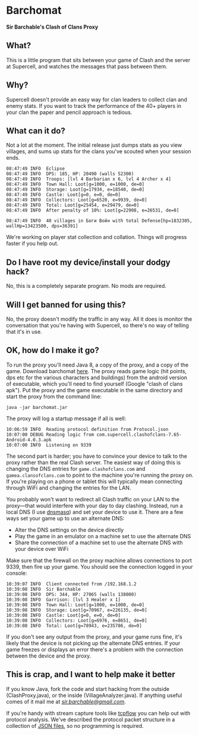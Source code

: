 Barchomat
=========

**Sir Barchable's Clash of Clans Proxy**

## What?

This is a little program that sits between your game of Clash and the server at Supercell, and watches the messages
that pass between them.

## Why?

Supercell doesn't provide an easy way for clan leaders to collect clan and enemy stats. If you want to track the 
performance of the 40+ players in your clan the paper and pencil approach is tedious. 

## What can it do?

Not a lot at the moment. The initial release just dumps stats as you view villages, and sums up stats for the clans 
you've scouted when your session ends.

    08:47:49 INFO  Eclipse
    08:47:49 INFO  DPS: 185, HP: 20490 (walls 52300)
    08:47:49 INFO  Troops: [lvl 4 Barbarian x 6, lvl 4 Archer x 4]
    08:47:49 INFO  Town Hall: Loot[g=1000, e=1000, de=0]
    08:47:49 INFO  Storage: Loot[g=17934, e=18540, de=0]
    08:47:49 INFO  Castle: Loot[g=0, e=0, de=0]
    08:47:49 INFO  Collectors: Loot[g=6520, e=9939, de=0]
    08:47:49 INFO  Total: Loot[g=25454, e=29479, de=0]
    08:47:49 INFO  After penalty of 10%: Loot[g=22908, e=26531, de=0]
    
    08:47:49 INFO  40 villages in Боги Войн with total Defense[hp=1832305, wallHp=13423500, dps=36391]
    
We're working on player stat collection and collation. Things will progress faster if you help out.    

## Do I have root my device/install your dodgy hack?

No, this is a completely separate program. No mods are required.

## Will I get banned for using this?

No, the proxy doesn't modify the traffic in any way. All it does is monitor the conversation that you're having with 
Supercell, so there's no way of telling that it's in use.

## OK, how do I make it go?

To run the proxy you'll need Java 8, a copy of the proxy, and a copy of the game. Download barchomat 
[here][3]. The proxy reads game logic (hit points, dps etc for the various characters and buildings) from 
the android version of executable, which you'll need to find yourself (Google "clash of clans apk"). Put the proxy and 
the game executable in the same directory and start the proxy from the command line:

    java -jar barchomat.jar
    
The proxy will log a startup message if all is well:
    
    10:06:59 INFO  Reading protocol definition from Protocol.json
    10:07:00 DEBUG Reading logic from com.supercell.clashofclans-7.65-Android-4.0.3.apk
    10:07:00 INFO  Listening on 9339  

The second part is harder; you have to convince your device to talk to the proxy rather than the real Clash server. 
The easiest way of doing this is changing the DNS entries for `game.clashofclans.com` and `gamea.clansofclans.com` 
to point to the machine you're running the proxy on. If you're playing on a phone or tablet this will typically mean 
connecting through WiFi and changing the entries for the LAN.  

You probably won't want to redirect all Clash traffic on your LAN to the proxy—that would interfere with your day to 
day clashing. Instead, run a local DNS (I use [dnsmasq][1]) and set your device to use it. There are a few ways set 
your game up to use an alternate DNS:

 - Alter the DNS settings on the device directly
 - Play the game in an emulator on a machine set to use the alternate DNS
 - Share the connection of a machine set to use the alternate DNS with your device over WiFi 

Make sure that the firewall on the proxy machine allows connections to port 9339, then fire up your game. You should
see the connection logged in your console:

    10:39:07 INFO  Client connected from /192.168.1.2
    10:39:08 INFO  Sir Barchable
    10:39:08 INFO  DPS: 344, HP: 27065 (walls 138000)
    10:39:08 INFO  Garrison: [lvl 3 Healer x 1]
    10:39:08 INFO  Town Hall: Loot[g=1000, e=1000, de=0]
    10:39:08 INFO  Storage: Loot[g=70967, e=226135, de=0]
    10:39:08 INFO  Castle: Loot[g=0, e=0, de=0]
    10:39:08 INFO  Collectors: Loot[g=6976, e=8651, de=0]
    10:39:08 INFO  Total: Loot[g=78943, e=235786, de=0]
    
If you don't see any output from the proxy, and your game runs fine, it's likely that the device is not picking up the 
alternate DNS entries. If your game freezes or displays an error there's a problem with the connection between the 
device and the proxy.  

## This is crap, and I want to help make it better
  
If you know Java, fork the code and start hacking from the outside (ClashProxy.java), or the inside 
(VillageAnalyzer.java). If anything useful comes of it mail me at *sir.barchable@gmail.com*. 

If you're handy with stream capture tools like [tcpflow][2] you can help out with protocol analysis.
We've described the protocol packet structure in a collection of [JSON files][4], so no programming 
is required.
 
[1]: http://www.thekelleys.org.uk/dnsmasq/doc.html
[2]: https://github.com/simsong/tcpflow
[3]: https://github.com/sir-barchable/barchomat/releases/
[4]: src/main/messages/messages.md